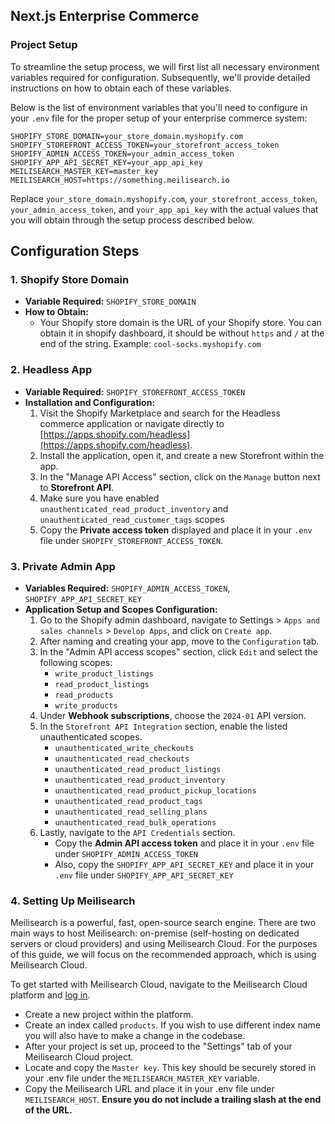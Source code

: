 ## Next.js Enterprise Commerce

### Project Setup

To streamline the setup process, we will first list all necessary environment variables required for configuration. Subsequently, we'll provide detailed instructions on how to obtain each of these variables.

Below is the list of environment variables that you'll need to configure in your `.env` file for the proper setup of your enterprise commerce system:

```plaintext
SHOPIFY_STORE_DOMAIN=your_store_domain.myshopify.com
SHOPIFY_STOREFRONT_ACCESS_TOKEN=your_storefront_access_token
SHOPIFY_ADMIN_ACCESS_TOKEN=your_admin_access_token
SHOPIFY_APP_API_SECRET_KEY=your_app_api_key
MEILISEARCH_MASTER_KEY=master_key
MEILISEARCH_HOST=https://something.meilisearch.io
```

Replace `your_store_domain.myshopify.com`, `your_storefront_access_token`, `your_admin_access_token`, and `your_app_api_key` with the actual values that you will obtain through the setup process described below.

## Configuration Steps

### 1. Shopify Store Domain

- **Variable Required:** `SHOPIFY_STORE_DOMAIN`
- **How to Obtain:**
  - Your Shopify store domain is the URL of your Shopify store. You can obtain it in shopify dashboard, it should be without `https` and `/` at the end of the string. Example: `cool-socks.myshopify.com`

### 2. Headless App

- **Variable Required:** `SHOPIFY_STOREFRONT_ACCESS_TOKEN`
- **Installation and Configuration:**
  1. Visit the Shopify Marketplace and search for the Headless commerce application or navigate directly to [https://apps.shopify.com/headless](https://apps.shopify.com/headless).
  2. Install the application, open it, and create a new Storefront within the app.
  3. In the "Manage API Access" section, click on the `Manage` button next to **Storefront API**.
  4. Make sure you have enabled `unauthenticated_read_product_inventory` and `unauthenticated_read_customer_tags` scopes
  5. Copy the **Private access token** displayed and place it in your `.env` file under `SHOPIFY_STOREFRONT_ACCESS_TOKEN`.

### 3. Private Admin App

- **Variables Required:** `SHOPIFY_ADMIN_ACCESS_TOKEN`, `SHOPIFY_APP_API_SECRET_KEY`
- **Application Setup and Scopes Configuration:**
  1. Go to the Shopify admin dashboard, navigate to Settings > `Apps and sales channels` > `Develop Apps`, and click on `Create app`.
  2. After naming and creating your app, move to the `Configuration` tab.
  3. In the "Admin API access scopes" section, click `Edit` and select the following scopes:
     - `write_product_listings`
     - `read_product_listings`
     - `read_products`
     - `write_products`
  4. Under **Webhook subscriptions**, choose the `2024-01` API version.
  5. In the `Storefront API Integration` section, enable the listed unauthenticated scopes.
     - `unauthenticated_write_checkouts`
     - `unauthenticated_read_checkouts`
     - `unauthenticated_read_product_listings`
     - `unauthenticated_read_product_inventory`
     - `unauthenticated_read_product_pickup_locations`
     - `unauthenticated_read_product_tags`
     - `unauthenticated_read_selling_plans`
     - `unauthenticated_read_bulk_operations`
  6. Lastly, navigate to the `API Credentials` section.
     - Copy the **Admin API access token** and place it in your `.env` file under `SHOPIFY_ADMIN_ACCESS_TOKEN`
     - Also, copy the `SHOPIFY_APP_API_SECRET_KEY` and place it in your `.env` file under `SHOPIFY_APP_API_SECRET_KEY`

### 4. Setting Up Meilisearch

Meilisearch is a powerful, fast, open-source search engine. There are two main ways to host Meilisearch: on-premise (self-hosting on dedicated servers or cloud providers) and using Meilisearch Cloud. For the purposes of this guide, we will focus on the recommended approach, which is using Meilisearch Cloud.

To get started with Meilisearch Cloud, navigate to the Meilisearch Cloud platform and [log in](https://cloud.meilisearch.com/).

- Create a new project within the platform.
- Create an index called `products`. If you wish to use different index name you will also have to make a change in the codebase.
- After your project is set up, proceed to the "Settings" tab of your Meilisearch Cloud project.
- Locate and copy the `Master key`. This key should be securely stored in your .env file under the `MEILISEARCH_MASTER_KEY` variable.
- Copy the Meilisearch URL and place it in your .env file under `MEILISEARCH_HOST`. **Ensure you do not include a trailing slash at the end of the URL.**
